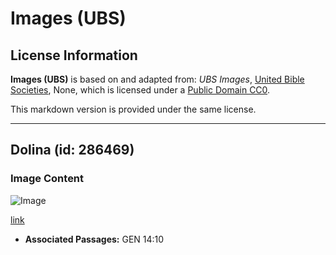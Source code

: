 # Images (UBS)

## License Information

**Images (UBS)** is based on and adapted from: _UBS Images_, [United Bible Societies](https://unitedbiblesocieties.org/), None, which is licensed under a [Public Domain CC0](https://creativecommons.org/public-domain/cc0/).

This markdown version is provided under the same license.



--------------------------------

## Dolina (id: 286469)

### Image Content

![Image](https://cdn.aquifer.bible/aquifer-content/resources/Media/WEB-0811_sinkhole.jpg)

[link](https://cdn.aquifer.bible/aquifer-content/resources/Media/WEB-0811_sinkhole.jpg)

* **Associated Passages:** GEN 14:10


